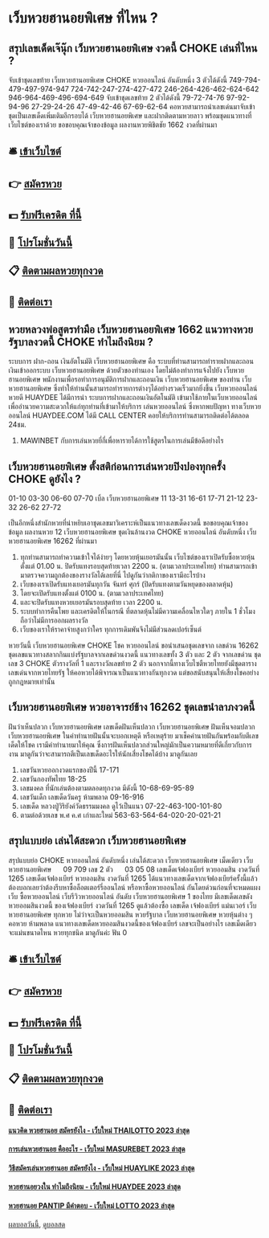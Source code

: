 # เว็บหวยฮานอยพิเศษ ที่ไหน ?
## สรุปเลขเด็ดเจ๊นุ๊ก เว็บหวยฮานอยพิเศษ งวดนี้ CHOKE เล่นที่ไหน ?
จับเข้าชุดเลขท้าย เว็บหวยฮานอยพิเศษ CHOKE หวยออนไลน์ อันดับหนึ่ง 3 ตัวได้ดังนี้
749-794-479-497-974-947
724-742-247-274-427-472
246-264-426-462-624-642
946-964-469-496-694-649
จับเข้าชุดเลขท้าย 2 ตัวได้ดังนี้
79-72-74-76
97-92-94-96
27-29-24-26
47-49-42-46
67-69-62-64
คอหวยสามารถนำเลขเด่นมาจับเข้าชุดเป็นเลขเด็ดเพิ่มเติมอีกรอบได้ เว็บหวยฮานอยพิเศษ และฝากติดตามหวยลาว พร้อมชุดแนวทางที่เว็บไซต์ของเราด้วย
ขอขอบคุณเจ้าของข้อมูล
ผลงานหวยพิชิตชัย 1662 งวดที่ผ่านมา


## 🛎 [เข้าเว็บไซต์](https://bit.ly/3BG5bNw)
## 👉 [สมัครหวย](https://bit.ly/3BG5bNw)
## 💵 [รับฟรีเครดิต ที่นี้](https://bit.ly/3C3mvgS)
## 👑 [โปรโมชั่นวันนี้](https://bit.ly/3C3mvgS)
## 📋 [ติดตามผลหวยทุกงวด](https://bit.ly/3C3mvgS)
## 📱 [ติดต่อเรา](https://bit.ly/3C3mvgS)

## หวยหลวงพ่อสูตรทำมือ เว็บหวยฮานอยพิเศษ 1662 แนวทางหวยรัฐบาลงวดนี้ CHOKE ทำไมถึงนิยม ?
ระบบการ ฝาก-ถอน เงินอัตโนมัติ เว็บหวยฮานอยพิเศษ คือ ระบบที่ท่านสามารถทำรายฝากและถอนเงินเข้าออกระบบ เว็บหวยฮานอยพิเศษ ด้วยตัวของท่านเอง โดยไม่ต้องทำการแจ้งไปยัง เว็บหวยฮานอยพิเศษ พนักงานเพื่อรอทำการอนุมัติการฝากและถอนเงิน เว็บหวยฮานอยพิเศษ ของท่าน เว็บหวยฮานอยพิเศษ ซึ่งทำให้ท่านนั้นสามารถทำรายการต่างๆได้อย่างรวดเร็วมากยิ่งขึ้น เว็บหวยออนไลน์
หวยดี HUAYDEE ได้มีการนำ ระบบการฝากและถอนเงินอัตโนมัติ เข้ามาใช้ภายในเว็บหวยออนไลน์ เพื่ออำนวยความสะดวกให้แก่ทุกท่านที่เข้ามาให้บริการ เล่นหวยออนไลน์ ซึ่งหากพบปัญหา ทางเว็บหวยออนไลน์ HUAYDEE.COM ได้มี CALL CENTER คอยให้บริการท่านสามารถติดต่อได้ตลอด 24ชม.
1. MAWINBET กับการเล่นหวยยี่กี่เพื่อหารายได้การใช้สูตรในการเล่นมีข้อดีอย่างไร

## เว็บหวยฮานอยพิเศษ ตั้งสติก่อนการเล่นหวยปิงปองทุกครั้ง CHOKE ดูยังไง ?
01-10
03-30
06-60
07-70
เบิ้ล เว็บหวยฮานอยพิเศษ 11
13-31
16-61
17-71
21-12
23-32
26-62
27-72

เป็นอีกหนึ่งสำนักหวยที่น่าหยิบเอาชุดเลขมาวิเคราะห์เป็นแนวทางเลขเด็ดงวดนี้
ขอขอบคุณเจ้าของข้อมูล
ผลงานหวย 12 เว็บหวยฮานอยพิเศษ ชุดเงินล้านงวด CHOKE หวยออนไลน์ อันดับหนึ่ง เว็บหวยฮานอยพิเศษ 16262 ที่ผ่านมา
1. ทุกท่านสามารถทำความเข้าใจได้ง่ายๆ โดยหวยหุ้นเยอรมันนั้น เว็บไซต์ของเราเปิดรับซื้อหวยหุ้นตั้งแต่ 01.00 น. ปิดรับแทงรอบสุดท้ายเวลา 2200 น. (ตามเวลาประเทศไทย) ท่านสามารถเข้ามาตรวจความถูกต้องของรางวัลได้เลยที่นี่ ไปดูกันว่ากติกาของเรามีอะไรบ้าง
2. เว็บของเราเปิดรับแทงเยอรมันทุกวัน จันทร์ ศุกร์ (ปิดรับแทงตามวันหยุดของตลาดหุ้น)
3. โดยจะเปิดรับแทงตั้งแต่ 0100 น. (ตามเวลาประเทศไทย)
4. และจะปิดรับแทงหวยเยอรมันรอบสุดท้าย เวลา 2200 น.
5. ระบบทำการคืนโพย และเครดิตให้ในกรณี ที่ตลาดหุ้นไม่มีความเคลื่อนไหวใดๆ ภายใน 1 ชั่วโมง ถือว่าไม่มีการออกผลรางวัล
6. เว็บของเราให้ราคาจ่ายสูงกว่าใคร ทุกการเดิมพันจึงไม่มีส่วนลดเปอร์เซ็นต์

หวยวันนี้ เว็บหวยฮานอยพิเศษ CHOKE โชค หวยออนไลน์ ขอนำเสนอชุดเลขจาก เลขด่วน 16262 ชุดเลขแนวทางสลากกินแบ่งรัฐบาลจากเลขด่วนงวดนี้ แนวทางเลขทั้ง 3 ตัว และ 2 ตัว จากเลขด่วน ชุดเลข 3 CHOKE ตัวรางวัลที่ 1 และรางวัลเลขท้าย 2 ตัว นอกจากนี้ทางเว็บไซตืหวยไทยยังมีชุดตารางเลขเด่นจากหวยไทยรัฐ ให้คอหวยได้พิจารณาเป็นแนวทางกันทุกงวด แต่ขอสนับสนุนให้เสี่ยงโชคอย่างถูกกฎหมายเท่านั้น

## เว็บหวยฮานอยพิเศษ หวยอาจารย์ช้าง 16262 ชุดเลขนำลาภงวดนี้
ฝันว่าเห็นปลวก เว็บหวยฮานอยพิเศษ เลขเด็ดฝันเห็นปลวก เว็บหวยฮานอยพิเศษ ฝันเห็นจอมปลวก เว็บหวยฮานอยพิเศษ ในคำทำนายฝันนั้นจะบอกเหตุดี หรือเหตุร้าย มาเช็คคำนายฝันกันพร้อมกับตีเลขเด็ดให้โชค เรามีคำทำนายมาให้คุณ ซึ่งการฝันเห็นปลวกส่วนใหญ่มักเป็นความหมายที่ดีเกี่ยวกับการงาน มาดูกันว่าจะสามารถตีเป็นเลขเด็ดอะไรให้นักเสี่ยงโชคได้บ้าง มาดูกันเลย
1. เลขวันหวยออกงวดแรกของปีนี้ 17-171
2. เลขวันกองทัพไทย 18-25
3. เลขมงคล ที่นักเล่นต้องตามตลอดทุกงวด มีดังนี้ 10-68-69-95-89
4. เลขวันเด็ก เลขเด็ดวันครู ห้ามพลาด 09-16-916
5. เลขเด็ด หลวงปู่วิริยังค์วัดธรรมมงคล ดูไว้เป็นแนว 07-22-463-100-101-80
6. ตามต่อด้วยเลข พ.ศ ค.ศ เก่าและใหม่ 563-63-564-64-020-20-021-21

## สรุปแบบย่อ เล่นได้สะดวก เว็บหวยฮานอยพิเศษ
สรุปแบบย่อ CHOKE หวยออนไลน์ อันดับหนึ่ง เล่นได้สะดวก เว็บหวยฮานอยพิเศษ เม็ดเดียว เว็บหวยฮานอยพิเศษ      09 709
เลข 2 ตัว      03 05 08
เลขเด็ดเจ้ฟองเบียร์ หวยออมสิน งวดวันที่ 1265
เลขเด็ดเจ้ฟองเบียร์ หวยออมสิน งวดวันที่ 1265
ได้แนวทางเลขเด็ดจากเจ้ฟองเบียร์ครั้งนี้แล้ว ต้องบอกเลยว่าต้องรีบหาซื้อล็อตเตอร์รี่ออนไลน์ หรือหาซื้อหวยออนไลน์ กันโดยด่วนก่อนที่จะหมดแผง
เว็บ ซื้อหวยออนไลน์ เว็บรีวิวหวยออนไลน์ อันดับ เว็บหวยฮานอยพิเศษ 1 ของไทย มีเลขเด็ดเลขดัง หวยออมสินงวดนี้ ของเจ้ฟองเบียร์ งวดวันที่ 1265 ดูแล้วต้องซื้อ เลขเด็ด เจ้ฟองเบียร์ แม่นเวอร์ เว็บหวยฮานอยพิเศษ ทุกหวย ไม่ว่าจะเป็นหวยออมสิน หวยรัฐบาล เว็บหวยฮานอยพิเศษ หวยหุ้นต่าง ๆ คอหวย ห้ามพลาด แนวทางเลขเด็ดหวยออมสินงวดนี้ของเจ้ฟองเบียร์ เลขจะเป็นอย่างไร เลขเม็ดเดียว จะแม่นขนาดไหน หวยทุกชนิด มาดูกันค่ะ
ฟัน 0

## 🛎 [เข้าเว็บไซต์](https://bit.ly/3BG5bNw)
## 👉 [สมัครหวย](https://bit.ly/3BG5bNw)
## 💵 [รับฟรีเครดิต ที่นี้](https://bit.ly/3C3mvgS)
## 👑 [โปรโมชั่นวันนี้](https://bit.ly/3C3mvgS)
## 📋 [ติดตามผลหวยทุกงวด](https://bit.ly/3C3mvgS)
## 📱 [ติดต่อเรา](https://bit.ly/3C3mvgS)

#### [แนวคิด หวยฮานอย สมัครยังไง - เว็บใหม่ THAILOTTO 2023 ล่าสุด](https://atom.io/themes/แนวคิด%20หวยฮานอย%20สมัครยังไง%20-%20เว็บใหม่%20thailotto%202023%20ล่าสุด)
#### [การเล่นหวยฮานอย คืออะไร - เว็บใหม่ MASUREBET 2023 ล่าสุด](https://atom.io/themes/การเล่นหวยฮานอย%20คืออะไร%20-%20เว็บใหม่%20masurebet%202023%20ล่าสุด)
#### [วิธีสมัครเล่นหวยฮานอย สมัครยังไง - เว็บใหม่ HUAYLIKE 2023 ล่าสุด](https://atom.io/themes/วิธีสมัครเล่นหวยฮานอย%20สมัครยังไง%20-%20เว็บใหม่%20huaylike%202023%20ล่าสุด)
#### [หวยฮานอยวงใน ทำไมถึงนิยม - เว็บใหม่ HUAYDEE 2023 ล่าสุด](https://atom.io/themes/หวยฮานอยวงใน%20ทำไมถึงนิยม%20-%20เว็บใหม่%20huaydee%202023%20ล่าสุด)
#### [หวยฮานอย PANTIP มีคำตอบ - เว็บใหม่ LOTTO 2023 ล่าสุด](https://atom.io/themes/หวยฮานอย%20pantip%20มีคำตอบ%20-%20เว็บใหม่%20lotto%202023%20ล่าสุด)

[ผลบอลวันนี้](https://siamsport.tv "ผลบอลวันนี้"), [ดูบอลสด](https://siamsport.tv/ดูบอลสด "ดูบอลสด")
